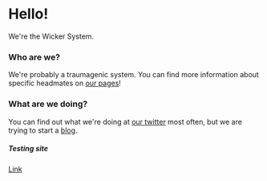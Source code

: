 # Hello!
We're the Wicker System.  
  

### Who are we?
We're probably a traumagenic system. You can find more information 
about specific headmates on [our pages](https://tanyalebean.github.io/headmates/)!

### What are we doing?
You can find out what we're doing at [our twitter](https://www.twitter.com/tanyathebean)
most often, but we are trying to start a [blog](https://tanyalebean.github.io/blog).

##### Testing site
[Link](https://tanyalebean.github.io/thisisatest)
